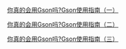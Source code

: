 
[你真的会用Gson吗?Gson使用指南（一）](https://www.jianshu.com/p/e740196225a4)

[你真的会用Gson吗?Gson使用指南（二）](https://www.jianshu.com/p/c88260adaf5e)

[你真的会用Gson吗?Gson使用指南（三）](https://www.jianshu.com/p/0e40a52c0063)